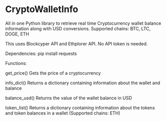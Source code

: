 # CryptoWalletInfo
All in one Python library to retrieve real time Cryptocurrency wallet balance information along with USD conversions. 
Supported chains: BTC, LTC, DOGE, ETH

This uses Blockcyper API and Ethplorer API. No API token is needed.

Dependencies: pip install requests

Functions:


get_price() Gets the price of a cryptocurrency

info_dict() Returns a dictionary containing information about the wallet and balance

balance_usd() Returns the value of the wallet balance in USD

token_list() Returns a dictionary containing information about the tokens and token balances in a wallet (Supported chains: ETH)

